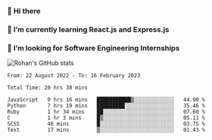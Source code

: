 ### 👋 Hi there 

<!--
**rohznmdev/rohznmdev** is a ✨ _special_ ✨ repository because its `README.md` (this file) appears on your GitHub profile.

Here are some ideas to get you started:

- 🔭 I’m currently working on ...
- 🌱 I’m currently learning Ruby and Ruby on Rails
- 👯 I’m looking to collaborate on ...
- 🤔 I’m looking for help with ...
- 💬 Ask me about ...
- 📫 How to reach me: ...
- 😄 Pronouns: ...
- ⚡ Fun fact: ...
-->
### 🌱 I’m currently learning React.js and Express.js
### 🤔 I’m looking for Software Engineering Internships
![Rohan's GitHub stats](https://github-readme-stats.vercel.app/api?username=rohznmdev&theme=dark&show_icons=true)

<!--START_SECTION:waka-->

```text
From: 22 August 2022 - To: 16 February 2023

Total Time: 20 hrs 38 mins

JavaScript   9 hrs 16 mins   ███████████▒░░░░░░░░░░░░░   44.90 %
Python       7 hrs 19 mins   █████████░░░░░░░░░░░░░░░░   35.46 %
Ruby         1 hr 34 mins    ██░░░░░░░░░░░░░░░░░░░░░░░   07.60 %
C            1 hr 3 mins     █▒░░░░░░░░░░░░░░░░░░░░░░░   05.11 %
SCSS         46 mins         █░░░░░░░░░░░░░░░░░░░░░░░░   03.75 %
Text         17 mins         ▒░░░░░░░░░░░░░░░░░░░░░░░░   01.43 %
```

<!--END_SECTION:waka-->

